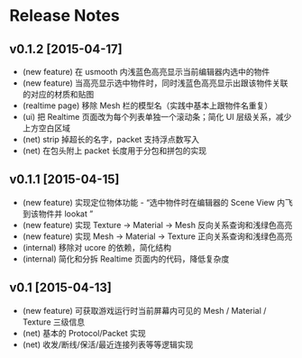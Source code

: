 
# Release Notes

## v0.1.2 [2015-04-17] 

- (new feature) 在 usmooth 内浅蓝色高亮显示当前编辑器内选中的物件
- (new feature) 当高亮显示选中物件时，同时浅蓝色高亮显示出跟该物件关联的对应的材质和贴图 
- (realtime page) 移除 Mesh 栏的模型名（实践中基本上跟物件名重复）
- (ui) 把 Realtime 页面改为每个列表单独一个滚动条；简化 UI 层级关系，减少上方空白区域
- (net) strip 掉超长的名字，packet 支持浮点数写入
- (net) 在包头附上 packet 长度用于分包和拼包的实现

## v0.1.1 [2015-04-15] 

- (new feature) 实现定位物体功能 - “选中物件时在编辑器的 Scene View 内飞到该物件并 lookat ”
- (new feature) 实现 Texture -> Material -> Mesh 反向关系查询和浅绿色高亮 
- (new feature) 实现 Mesh -> Material -> Texture 正向关系查询和浅绿色高亮
- (internal) 移除对 ucore 的依赖，简化结构
- (internal) 简化和分拆 Realtime 页面内的代码，降低复杂度

## v0.1 [2015-04-13] 

- (new feature) 可获取游戏运行时当前屏幕内可见的 Mesh / Material / Texture 三级信息
- (net) 基本的 Protocol/Packet 实现
- (net) 收发/断线/保活/最近连接列表等等逻辑实现








